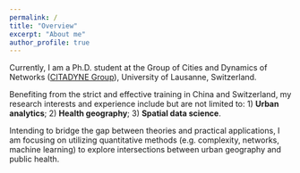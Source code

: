 ```yaml
---
permalink: /
title: "Overview"
excerpt: "About me"
author_profile: true
---
```


Currently, I am a Ph.D. student at the Group of Cities and Dynamics of Networks ([CITADYNE Group](https://wp.unil.ch/citadyne-news/)), University of Lausanne, Switzerland.

Benefiting from the strict and effective training in China and Switzerland, my research interests and experience include but are not limited to: 1) **Urban analytics**; 2) **Health geography**; 3) **Spatial data science**.

Intending to bridge the gap between theories and practical applications, I am focusing on utilizing quantitative methods (e.g. complexity, networks, machine learning) to explore intersections between urban geography and public health.

